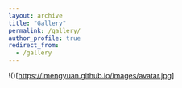 ```yaml
---
layout: archive
title: "Gallery"
permalink: /gallery/
author_profile: true
redirect_from:
  - /gallery
---
```


!()[https://imengyuan.github.io/images/avatar.jpg]